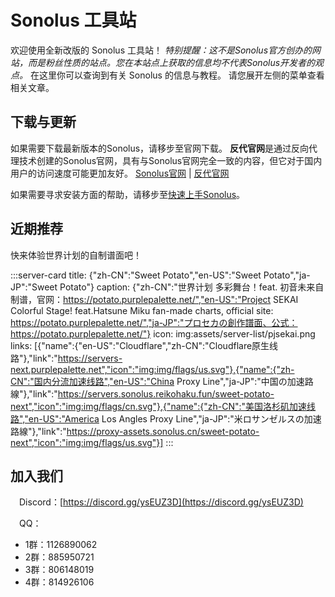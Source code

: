 # Sonolus 工具站

欢迎使用全新改版的 Sonolus 工具站！
*特别提醒：这不是Sonolus官方创办的网站，而是粉丝性质的站点。您在本站点上获取的信息均不代表Sonolus开发者的观点。*
在这里你可以查询到有关 Sonolus 的信息与教程。
请您展开左侧的菜单查看相关文章。

## 下载与更新

如果需要下载最新版本的Sonolus，请移步至官网下载。
**反代官网**是通过反向代理技术创建的Sonolus官网，具有与Sonolus官网完全一致的内容，但它对于国内用户的访问速度可能更加友好。
[Sonolus官网](https://sonolus.com) | [反代官网](https://sonolus.reikohaku.fun)

如果需要寻求安装方面的帮助，请移步至[快速上手Sonolus](/guide/quick-start)。

## 近期推荐

快来体验世界计划的自制谱面吧！

:::server-card
title: {"zh-CN":"Sweet Potato","en-US":"Sweet Potato","ja-JP":"Sweet Potato"}
caption: {"zh-CN":"世界计划 多彩舞台！feat. 初音未来自制谱，官网：https://potato.purplepalette.net/","en-US":"Project SEKAI Colorful Stage! feat.Hatsune Miku fan-made charts, official site: https://potato.purplepalette.net/","ja-JP":"プロセカの創作譜面、公式：https://potato.purplepalette.net/"}
icon: img:assets/server-list/pjsekai.png
links: [{"name":{"en-US":"Cloudflare","zh-CN":"Cloudflare原生线路"},"link":"https://servers-next.purplepalette.net","icon":"img:img/flags/us.svg"},{"name":{"zh-CN":"国内分流加速线路","en-US":"China Proxy Line","ja-JP":"中国の加速路線"},"link":"https://servers.sonolus.reikohaku.fun/sweet-potato-next","icon":"img:img/flags/cn.svg"},{"name":{"zh-CN":"美国洛杉矶加速线路","en-US":"America Los Angles Proxy Line","ja-JP":"米ロサンゼルスの加速路線"},"link":"https://proxy-assets.sonolus.cn/sweet-potato-next","icon":"img:img/flags/us.svg"}]
:::

## 加入我们

<img src="https://sonolus.com/res/discord-brands.png" style="height: 1em"/>Discord：[https://discord.gg/ysEUZ3D](https://discord.gg/ysEUZ3D)

<img src="https://sonolus.com/res/qq-brands.png" style="height: 1em"/>QQ：

  * 1群：1126890062
  * 2群：885950721
  * 3群：806148019
  * 4群：814926106
